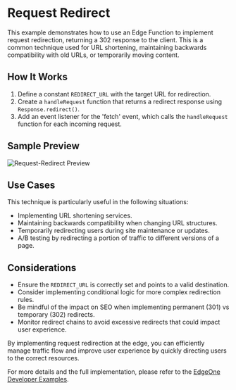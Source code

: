 # Request Redirect

This example demonstrates how to use an Edge Function to implement request redirection, returning a 302 response to the client. This is a common technique used for URL shortening, maintaining backwards compatibility with old URLs, or temporarily moving content.

## How It Works

1. Define a constant `REDIRECT_URL` with the target URL for redirection.
2. Create a `handleRequest` function that returns a redirect response using `Response.redirect()`.
3. Add an event listener for the 'fetch' event, which calls the `handleRequest` function for each incoming request.

## Sample Preview

![Request-Redirect Preview](../image/Request-Redirect.avif)

## Use Cases

This technique is particularly useful in the following situations:

- Implementing URL shortening services.
- Maintaining backwards compatibility when changing URL structures.
- Temporarily redirecting users during site maintenance or updates.
- A/B testing by redirecting a portion of traffic to different versions of a page.

## Considerations

- Ensure the `REDIRECT_URL` is correctly set and points to a valid destination.
- Consider implementing conditional logic for more complex redirection rules.
- Be mindful of the impact on SEO when implementing permanent (301) vs temporary (302) redirects.
- Monitor redirect chains to avoid excessive redirects that could impact user experience.

By implementing request redirection at the edge, you can efficiently manage traffic flow and improve user experience by quickly directing users to the correct resources.

For more details and the full implementation, please refer to the [EdgeOne Developer Examples](https://edgeone.ai/developer/examples/hub-requestredirct).